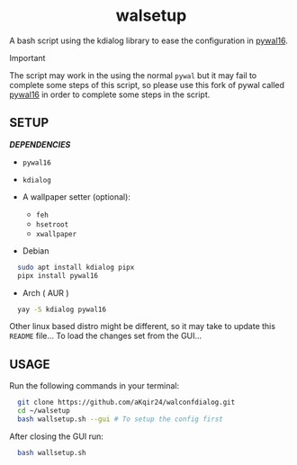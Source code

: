 <h1 align="center"> walsetup </h1>

A bash script using the kdialog library to ease the configuration in [pywal16](https://github.com/eylles/pywal16).

> [!important] 
> The script may work in the using the normal `pywal` but it may fail to complete some steps of this script, so please use this fork of pywal called [pywal16](https://github.com/eylles/pywal16) in order to complete some steps in the script.

## SETUP
_**DEPENDENCIES**_
- `pywal16`
- `kdialog`
- A wallpaper setter (optional):
  - `feh`
  - `hsetroot`
  - `xwallpaper`

- Debian
```bash
  sudo apt install kdialog pipx
  pipx install pywal16
```

- Arch ( AUR )
```bash
  yay -S kdialog pywal16
```
Other linux based distro might be different, so it may take to update this `README` file...
To load the changes set from the GUI...
<br>
## USAGE
Run the following commands in your terminal:
```bash
  git clone https://github.com/aKqir24/walconfdialog.git
  cd ~/walsetup
  bash wallsetup.sh --gui # To setup the config first
```
After closing the GUI run:
```bash
  bash wallsetup.sh 
```
